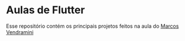 # Aulas de Flutter

Esse repositório contém os principais projetos feitos na aula do <a href="https://github.com/marcosdv">Marcos Vendramini</a>
